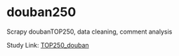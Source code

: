 # douban250
Scrapy doubanTOP250, data cleaning, comment analysis

Study Link: [TOP250_douban](https://github.com/iphysresearch/TOP250movie_douban#%E7%94%A8rnn%E5%81%9A%E4%B8%AD%E6%96%87%E6%96%87%E6%9C%AC%E5%88%86%E7%B1%BB)